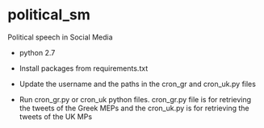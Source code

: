 # political_sm
Political speech in Social Media

- python 2.7

- Install packages from requirements.txt

- Update the username and the paths in the cron_gr and cron_uk.py 
  files
  
- Run cron_gr.py or cron_uk python files. cron_gr.py file 
is for retrieving the tweets of the Greek MEPs and the cron_uk.py is for retrieving the tweets of the UK MPs

